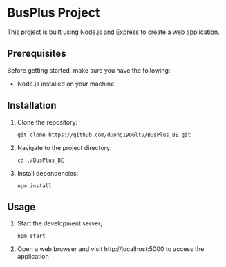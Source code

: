 

# BusPlus Project

This project is built using Node.js and Express to create a web application.



## Prerequisites

Before getting started, make sure you have the following:

- Node.js installed on your machine



## Installation

1. Clone the repository:

   `git clone https://github.com/duong1906ltv/BusPlus_BE.git`


2. Navigate to the project directory:

    `cd ./BusPlus_BE`


3. Install dependencies:

    `npm install`


## Usage

1. Start the development server;

    `npm start`


2. Open a web browser and visit http://localhost:5000 to access the application



